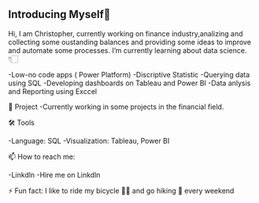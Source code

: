 ## Introducing Myself👨
Hi, I am Christopher, currently working on finance industry,analizing and collecting some oustanding balances and providing some ideas to improve and automate some processes.
I’m currently learning about data science. 👇🏻

-Low-no code apps ( Power Platform)
-Discriptive Statistic
-Querying data using SQL
-Developing dashboards on Tableau and Power BI
-Data anlysis and Reporting using Exccel

 🤳 Project
-Currently working in some projects in the financial field.

🛠️ Tools

-Language: SQL
-Visualization: Tableau, Power BI

📫 How to reach me:

-Linkdln
-Hire me on Linkdln

⚡ Fun fact:  I like to ride my bicycle 🚵‍♀️ and go hiking 🥾 every weekend

 

<!--
**cervega/cervega** is a ✨ _special_ ✨ repository because its `README.md` (this file) appears on your GitHub profile.

